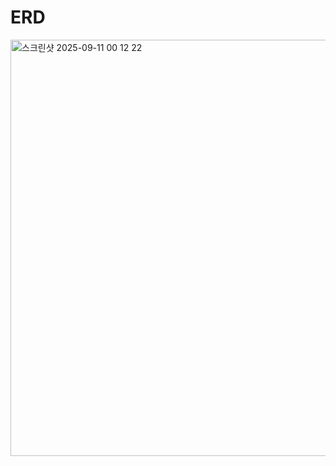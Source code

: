 # ERD
<img width="870" height="666" alt="스크린샷 2025-09-11 00 12 22" src="https://github.com/user-attachments/assets/dc839f2a-79a0-4c7d-9921-c27f2088b53c" />
